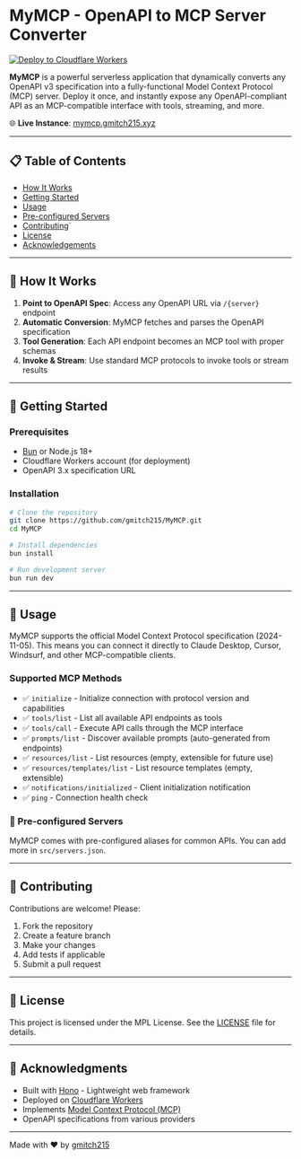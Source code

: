 # MyMCP - OpenAPI to MCP Server Converter

[![Deploy to Cloudflare Workers](https://img.shields.io/badge/Deploy%20to-Cloudflare%20Workers-orange)](https://workers.cloudflare.com/)

**MyMCP** is a powerful serverless application that dynamically converts any OpenAPI v3 specification into a fully-functional Model Context Protocol (MCP) server. Deploy it once, and instantly expose any OpenAPI-compliant API as an MCP-compatible interface with tools, streaming, and more.

🌐 **Live Instance**: [mymcp.gmitch215.xyz](https://mymcp.gmitch215.xyz)

---

## 📋 Table of Contents

- [How It Works](#-how-it-works)
- [Getting Started](#-getting-started)
- [Usage](#-usage)
- [Pre-configured Servers](#-pre-configured-servers)
- [Contributing](#-contributing)`
- [License](#-license)
- [Acknowledgements](#-acknowledgments)

---

## 🎯 How It Works

1. **Point to OpenAPI Spec**: Access any OpenAPI URL via `/{server}` endpoint
2. **Automatic Conversion**: MyMCP fetches and parses the OpenAPI specification
3. **Tool Generation**: Each API endpoint becomes an MCP tool with proper schemas
4. **Invoke & Stream**: Use standard MCP protocols to invoke tools or stream results

---

## 🚀 Getting Started

### Prerequisites

- [Bun](https://bun.sh/) or Node.js 18+
- Cloudflare Workers account (for deployment)
- OpenAPI 3.x specification URL

### Installation

```bash
# Clone the repository
git clone https://github.com/gmitch215/MyMCP.git
cd MyMCP

# Install dependencies
bun install

# Run development server
bun run dev
```

---

## 📖 Usage

MyMCP supports the official Model Context Protocol specification (2024-11-05). This means you can connect it directly to Claude Desktop, Cursor, Windsurf, and other MCP-compatible clients.

### Supported MCP Methods

- ✅ `initialize` - Initialize connection with protocol version and capabilities
- ✅ `tools/list` - List all available API endpoints as tools
- ✅ `tools/call` - Execute API calls through the MCP interface
- ✅ `prompts/list` - Discover available prompts (auto-generated from endpoints)
- ✅ `resources/list` - List resources (empty, extensible for future use)
- ✅ `resources/templates/list` - List resource templates (empty, extensible)
- ✅ `notifications/initialized` - Client initialization notification
- ✅ `ping` - Connection health check

### 🔧 Pre-configured Servers

MyMCP comes with pre-configured aliases for common APIs. You can add more in `src/servers.json`.

---

## 🤝 Contributing

Contributions are welcome! Please:

1. Fork the repository
2. Create a feature branch
3. Make your changes
4. Add tests if applicable
5. Submit a pull request

---

## 📄 License

This project is licensed under the MPL License. See the [LICENSE](LICENSE) file for details.

---

## 🙏 Acknowledgments

- Built with [Hono](https://hono.dev/) - Lightweight web framework
- Deployed on [Cloudflare Workers](https://workers.cloudflare.com/)
- Implements [Model Context Protocol (MCP)](https://modelcontextprotocol.io/)
- OpenAPI specifications from various providers

---

Made with ❤️ by [gmitch215](https://github.com/gmitch215)
